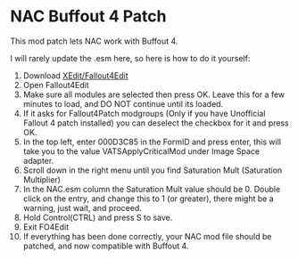 # NAC Buffout 4 Patch
This mod patch lets NAC work with Buffout 4.

I will rarely update the .esm here, so here is how to do it yourself:

1) Download [XEdit/Fallout4Edit](https://www.nexusmods.com/fallout4/mods/2737?tab=description)
2) Open Fallout4Edit
3) Make sure all modules are selected then press OK. Leave this for a few minutes to load, and DO NOT continue until its loaded.
4) If it asks for Fallout4Patch modgroups (Only if you have Unofficial Fallout 4 patch installed) you can deselect the checkbox for it and press OK.
5) In the top left, enter 000D3C85 in the FormID and press enter, this will take you to the value VATSApplyCriticalMod under Image Space adapter.
6) Scroll down in the right menu until you find Saturation Mult (Saturation Multiplier)
7) In the NAC.esm column the Saturation Mult value should be 0. Double click on the entry, and change this to 1 (or greater), there might be a warning, just wait, and proceed.
8) Hold Control(CTRL) and press S to save.
9) Exit FO4Edit
10) If everything has been done correctly, your NAC mod file should be patched, and now compatible with Buffout 4.
